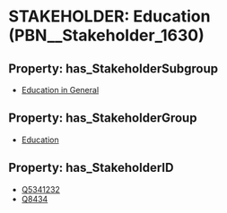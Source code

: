 # STAKEHOLDER: __Education__ (PBN__Stakeholder_1630)

## Property: has_StakeholderSubgroup

* [Education in General](PBN__StakeholderSubgroup_12)

## Property: has_StakeholderGroup

* [Education](PBN__StakeholderGroup_1)

## Property: has_StakeholderID

* [Q5341232](Q5341232)
* [Q8434](Q8434)

